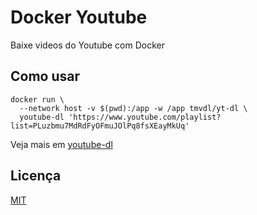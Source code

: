 # Docker Youtube

Baixe videos do Youtube com Docker

## Como usar

```
docker run \
  --network host -v $(pwd):/app -w /app tmvdl/yt-dl \
  youtube-dl 'https://www.youtube.com/playlist?list=PLuzbmu7MdRdFyOFmuJOlPq8fsXEayMkUq'
```

Veja mais em [youtube-dl]()

## Licença

[MIT](./LICENSE)
